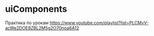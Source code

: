 # uiComponents

Практика по урокам https://www.youtube.com/playlist?list=PLCMvV-acWe2DOE8ZBL2M5g2O70noa6A12
